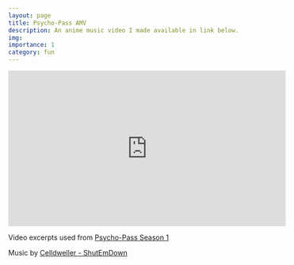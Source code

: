 ```yaml
---
layout: page
title: Psycho-Pass AMV
description: An anime music video I made available in link below.
img: 
importance: 1
category: fun
---
```


<iframe width="560" height="315" src="https://www.youtube.com/embed/V35so0_eWDE" frameborder="0" allow="accelerometer; autoplay; encrypted-media; gyroscope; picture-in-picture" allowfullscreen></iframe>

Video excerpts used from [Psycho-Pass Season 1](https://en.wikipedia.org/wiki/Psycho-Pass)

Music by [Celldweller - ShutEmDown](https://youtu.be/KfHCHgWusHM)
